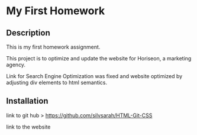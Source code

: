 # My First Homework

## Description 

This is my first homework assignment.

This project is to optimize and update the website for Horiseon, a marketing agency.

Link for Search Engine Optimization was fixed and website optimized by adjusting div elements to html semantics.


## Installation

link to git hub > https://github.com/silvsarah/HTML-Git-CSS

link to the website
